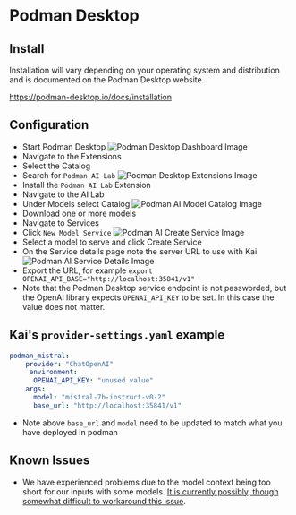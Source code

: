 # Podman Desktop

## Install

Installation will vary depending on your operating system and distribution and is documented on the Podman Desktop website.

https://podman-desktop.io/docs/installation

## Configuration

- Start Podman Desktop
  <img src="images/podman-desktop-dashboard.png" alt="Podman Desktop Dashboard Image"/>
- Navigate to the Extensions
- Select the Catalog
- Search for `Podman AI Lab`
  <img src="images/podman-desktop-extensions.png" alt="Podman Desktop Extensions Image"/>
- Install the `Podman AI Lab` Extension
- Navigate to the AI Lab
- Under Models select Catalog
  <img src="images/podman-ai-model-catalog.png" alt="Podman AI Model Catalog Image"/>
- Download one or more models
- Navigate to Services
- Click `New Model Service`
  <img src="images/podman-ai-create-service.png" alt="Podman AI Create Service Image"/>
- Select a model to serve and click Create Service
- On the Service details page note the server URL to use with Kai
  <img src="images/podman-ai-service-details.png" alt="Podman AI Service Details Image"/>
- Export the URL, for example `export OPENAI_API_BASE="http://localhost:35841/v1"`
- Note that the Podman Desktop service endpoint is not passworded, but the
  OpenAI library expects `OPENAI_API_KEY` to be set. In this case the value does
  not matter.

## Kai's `provider-settings.yaml` example

```yaml
podman_mistral:
    provider: "ChatOpenAI"
     environment:
      OPENAI_API_KEY: "unused value"
    args:
      model: "mistral-7b-instruct-v0-2"
      base_url: "http://localhost:35841/v1"
```

- Note above `base_url` and `model` need to be updated to match what you have deployed in podman

## Known Issues

- We have experienced problems due to the model context being too short for our inputs with some models. [It is currently possibly, though somewhat difficult to workaround this issue](https://github.com/containers/podman-desktop-extension-ai-lab/issues/1074).
